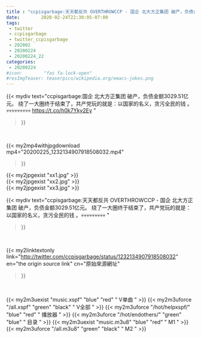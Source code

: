 ```yaml
---
title : "ccpisgarbage:天天都反共 OVERTHROWCCP - 国企 北大方正集团 破产，负债金额3029.51亿元。 绕了一大圈终于结束了，共产党玩的就是：以国家的名义，贪污全民的钱 。💀💀💀💀💀💀💀💀💀 "
date:        2020-02-24T22:30:05-07:00
tags:
 - twitter
 - ccpisgarbage
 - twitter_ccpisgarbage
 - 202002
 - 20200224
 - 20200224_22
categories:
 - 20200224
#icon:        "fas fa-lock-open"
#resImgTeaser: teaserpics/wikipedia.org/emacs-jokes.png
---
```


{{< mydiv text="ccpisgarbage:国企 北大方正集团 破产，负债金额3029.51亿元。 绕了一大圈终于结束了，共产党玩的就是：以国家的名义，贪污全民的钱 。💀💀💀💀💀💀💀💀💀 https://t.co/h0k7Yky2Ey "
>}}
<br>


{{< my2mp4withjpgdownload mp4="20200225_1232134907918508032.mp4"
>}}

{{< my2jpgexist "xx1.jpg" >}}<br>
{{< my2jpgexist "xx2.jpg" >}}<br>
{{< my2jpgexist "xx3.jpg" >}}<br>



{{< mydiv text="ccpisgarbage:天天都反共 OVERTHROWCCP - 国企 北大方正集团 破产，负债金额3029.51亿元。 绕了一大圈终于结束了，共产党玩的就是：以国家的名义，贪污全民的钱 。💀💀💀💀💀💀💀💀💀 "
>}}
<br>

{{< my2linktextonly link="http://twitter.com/ccpisgarbage/status/1232134907918508032"
en="the origin source link" cn="原始來源網址"
>}}


<br>

{{< my2m3uexist "music.xspf"        "blue"   "red"    " V单曲 " >}} {{< my2m3uforce "/all.xspf"         "green"  "black"  " V全部 " >}} {{< my2m3uforce "/hot/helpxspf/"    "blue"   "red"    " 播放器 " >}} {{< my2m3uforce "/hot/endothers/"   "green"  "blue"   " 目录 " >}} {{< my2m3uexist "music.m3u8"        "blue"   "red"    " M1 " >}} {{< my2m3uforce "/all.m3u8"         "green"  "black"  " M2 " >}} 
